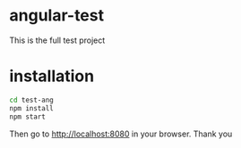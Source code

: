 # angular-test


This is the full test project

# installation
```bash
cd test-ang
npm install
npm start
```

Then go to [http://localhost:8080](http://localhost:8080) in your browser. Thank you
